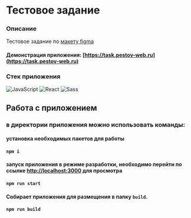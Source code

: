 # Тестовое задание


### Описание
Тестовое задание по  [макету figma](https://www.figma.com/file/XHUxHopn0dK9Apx2WnjVsS/Templates-%234.-More-on-Figma.info-(Copy)?node-id=0%3A1)
#### Демонстрация приложения: [https://task.pestov-web.ru](https://task.pestov-web.ru)
### Стек приложения
![JavaScript](https://img.shields.io/badge/-JavaScript-141130?style=flat-square&logo=JavaScript)
![React](https://img.shields.io/badge/-React-141130?style=flat-square&logo=React)
![Sass](https://img.shields.io/badge/-Sass-141130?style=flat-square&logo=Sass)

## Работа с приложением

### в директории приложения можно использовать команды:

#### установка необходимых пакетов для работы
#### `npm i`

#### запуск приложения в режиме разработки, необходимо перейти по ссылке  [http://localhost:3000](http://localhost:3000) для просмотра
#### `npm run start`

#### Собирает приложения для размещения в папку `build`.
#### `npm run build`

